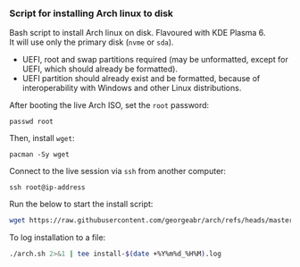 ### Script for installing Arch linux to disk

Bash script to install Arch linux on disk. Flavoured with KDE Plasma 6.  
It will use only the primary disk (`nvme` or `sda`).
- UEFI, root and swap partitions required (may be unformatted, except for UEFI, which should already be formatted).  
- UEFI partition should already exist and be formatted, because of interoperability with Windows and other Linux distributions.
  
After booting the live Arch ISO, set the `root` password:
```
passwd root
```
Then, install `wget`:
```
pacman -Sy wget
```
Connect to the live session via `ssh` from another computer:
```
ssh root@ip-address
```
Run the below to start the install script:
```bash
wget https://raw.githubusercontent.com/georgeabr/arch/refs/heads/master/arch.sh -O arch.sh; chmod +x arch.sh
```
To log installation to a file:
```bash
./arch.sh 2>&1 | tee install-$(date +%Y%m%d_%H%M).log
```
